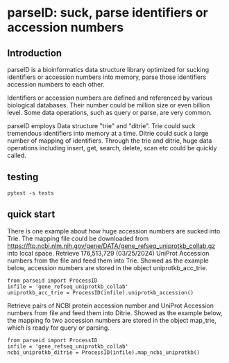 # parseID: suck, parse identifiers or accession numbers

## Introduction
parseID is a bioinformatics data structure library optimized for sucking identifiers or 
accession numbers into memory, parse those identifiers accession numbers to each other. 

Identifiers or accession numbers are defined and referenced by various biological databases.
Their number could be million size or even billion level.
Some data operations, such as query or parse, are very common.

parseID employs Data structure "trie" and "ditrie". Trie could suck tremendous identifiers into memory at a time. 
Ditrie could suck a large number of mapping of identifiers. Through the trie and ditrie, 
huge data operations including insert, get, search, delete, scan etc could be quickly called.

## testing

```
pytest -s tests
```

## quick start
There is one example about how huge accession numbers are sucked into Trie.
The mapping file could be downloaded from https://ftp.ncbi.nlm.nih.gov/gene/DATA/gene_refseq_uniprotkb_collab.gz into local space.
Retrieve 176,513,729 (03/25/2024) UniProt Accession numbers from the file and feed them into Trie.
Showed as the example below, accession numbers are stored in the object uniprotkb_acc_trie. 
```
from parseid import ProcessID
infile = 'gene_refseq_uniprotkb_collab'
uniprotkb_acc_trie = ProcessID(infile).uniprotkb_accession()
```

Retrieve pairs of NCBI protein accession number and UniProt Accession numbers
from file and feed them into Ditrie. Showed as the example below, 
the mapping fo two accession numbers are stored in the object map_trie, 
which is ready for query or parsing.
```
from parseid import ProcessID
infile = 'gene_refseq_uniprotkb_collab'
ncbi_uniprotkb_ditrie = ProcessID(infile).map_ncbi_uniprotkb()
```



